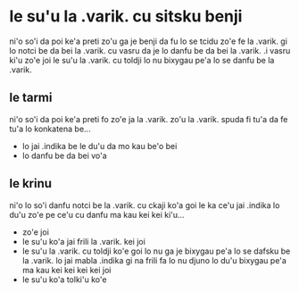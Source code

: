 le su'u la .varik. cu sitsku benji
==================================

ni'o so'i da poi ke'a preti zo'u ga je benji da fu lo se tcidu zo'e fe la .varik. gi lo notci be da bei la .varik. cu vasru da je lo danfu be da bei la .varik.  .i  vasru ki'u zo'e joi le su'u la .varik. cu toldji lo nu bixygau pe'a lo se danfu be la .varik.

## le tarmi
ni'o so'i da poi ke'a preti fo zo'e ja la .varik. zo'u la .varik. spuda fi tu'a da fe tu'a lo konkatena be...

* lo jai .indika be le du'u da mo kau be'o bei
* lo danfu be da bei vo'a 

## le krinu
ni'o lo so'i danfu notci be la .varik. cu ckaji ko'a goi le ka ce'u jai .indika lo du'u zo'e pe ce'u cu danfu ma kau kei kei ki'u...

* zo'e joi
* le su'u ko'a jai frili la .varik. kei joi
* le su'u la .varik. cu toldji ko'e goi lo nu ga je bixygau pe'a lo se dafsku be la .varik. lo jai mabla .indika gi na frili fa lo nu djuno lo du'u bixygau pe'a ma kau kei kei kei kei joi
* le su'u ko'a tolki'u ko'e
